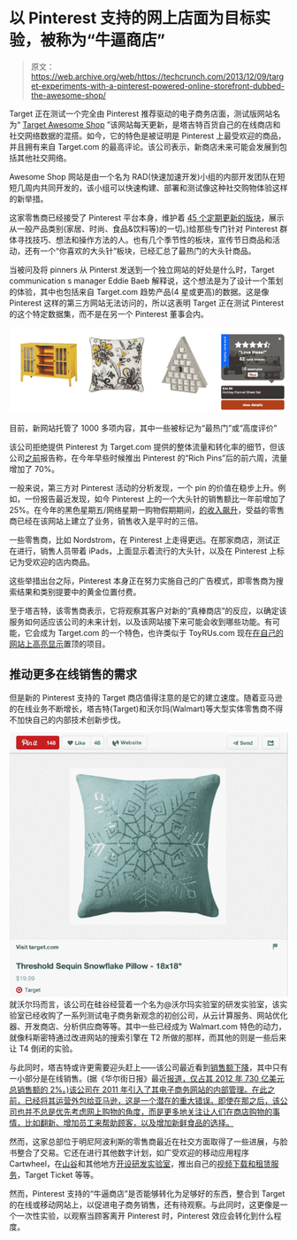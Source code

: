 # 以 Pinterest 支持的网上店面为目标实验，被称为“牛逼商店”

> 原文：<https://web.archive.org/web/https://techcrunch.com/2013/12/09/target-experiments-with-a-pinterest-powered-online-storefront-dubbed-the-awesome-shop/>

Target 正在测试一个完全由 Pinterest 推荐驱动的电子商务店面，测试版网站名为“ [Target Awesome Shop](https://web.archive.org/web/20221206122737/http://awesomeshop.target.com/) ”该网站每天更新，是塔吉特百货自己的在线商店和社交网络数据的混搭。如今，它的特色是被证明是 Pinterest 上最受欢迎的商品，并且拥有来自 Target.com 的最高评论。该公司表示，新商店未来可能会发展到包括其他社交网络。

Awesome Shop 网站是由一个名为 RAD(快速加速开发)小组的内部开发团队在短短几周内共同开发的，该小组可以快速构建、部署和测试像这种社交购物体验这样的新举措。

这家零售商已经接受了 Pinterest 平台本身，维护着 [45 个定期更新的版块](https://web.archive.org/web/20221206122737/http://www.pinterest.com/target/)，展示从一般产品类别(家居、时尚、食品&饮料等)的一切。)给那些专门针对 Pinterest 群体寻找技巧、想法和操作方法的人。也有几个季节性的板块，宣传节日商品和活动，还有一个“你喜欢的大头针”板块，已经汇总了最热门的大头针商品。

当被问及将 pinners 从 Pinterst 发送到一个独立网站的好处是什么时，Target communication s manager Eddie Baeb 解释说，这个想法是为了设计一个策划的体验，其中也包括来自 Target.com 趋势产品(4 星或更高)的数据。这是像 Pinterest 这样的第三方网站无法访问的，所以这表明 Target 正在测试 Pinterest 的这个特定数据集，而不是在另一个 Pinterest 董事会内。

![Screen Shot 2013-12-09 at 12.39.44 PM](img/16697e92d7e73edcfdad41e00f6c87db.png)

目前，新网站托管了 1000 多项内容，其中一些被标记为“最热门”或“高度评价”

该公司拒绝提供 Pinterest 为 Target.com 提供的整体流量和转化率的细节，但该公司[之前](https://web.archive.org/web/20221206122737/http://www.cnbc.com/id/101254290)报告称，在今年早些时候推出 Pinterest 的“Rich Pins”后的前六周，流量增加了 70%。

一般来说，第三方对 Pinterest 活动的分析发现，一个 pin 的价值在稳步上升。例如，一份报告最近发现，如今 Pinterest 上的一个大头针的销售额比一年前增加了 25%。在今年的黑色星期五/网络星期一购物假期期间，[的收入飙升](https://web.archive.org/web/20221206122737/https://beta.techcrunch.com/2013/12/04/on-cyber-monday-pinterest-more-than-tripled-the-revenue-sent-to-online-retailers/)，受益的零售商已经在该网站上建立了业务，销售收入是平时的三倍。

一些零售商，比如 Nordstrom，在 Pinterest 上走得更远。在那家商店，测试正在进行，销售人员带着 iPads，上面显示着流行的大头针，以及在 Pinterest 上标记为受欢迎的店内商品。

这些举措出台之际，Pinterest 本身正在努力实施自己的广告模式，即零售商为搜索结果和类别提要中的黄金位置付费。

至于塔吉特，该零售商表示，它将观察其客户对新的“真棒商店”的反应，以确定该服务如何适应该公司的未来计划，以及该网站接下来可能会收到哪些功能。有可能，它会成为 Target.com 的一个特色，也许类似于 ToyRUs.com 现在[在自己的网站上高亮显示](https://web.archive.org/web/20221206122737/http://www.bizjournals.com/twincities/blog/in_private/2013/11/minneapolis-e-commerce-company-lands.html)置顶的项目。

## 推动更多在线销售的需求

但是新的 Pinterest 支持的 Target 商店值得注意的是它的建立速度。随着亚马逊的在线业务不断增长，塔吉特(Target)和沃尔玛(Walmart)等大型实体零售商不得不加快自己的内部技术创新步伐。

![Screen Shot 2013-12-09 at 12.47.43 PM](img/98f9be4a28198322e4c365ea71991bd7.png)就沃尔玛而言，该公司在硅谷经营着一个名为@沃尔玛实验室的研发实验室，该实验室已经收购了一系列测试电子商务新观念的初创公司，从云计算服务、网站优化器、开发商店、分析供应商等等。其中一些已经成为 Walmart.com 特色的动力，就像科斯密特通过改进网站的搜索引擎在 T2 所做的那样，而其他的则是一些后来让 T4 倒闭的实验。

与此同时，塔吉特或许更需要迎头赶上——该公司最近看到[销售额下降](https://web.archive.org/web/20221206122737/http://www.zacks.com/stock/news/115014/Target-Earnings-Drop-Trims-Outlook)，其中只有一小部分是在线销售。(据《华尔街日报》最近[报道，仅占其 2012 年 730 亿美元总销售额的 2%。)该公司在 2011 年引入了其电子商务网站的内部管理。在此之前，](https://web.archive.org/web/20221206122737/http://online.wsj.com/news/article_email/SB10001424052702304672404579184231426308394-lMyQjAxMTAzMDEwMTExNDEyWj)[已经将其运营外包给亚马逊，这是一个潜在的重大错误。即使在那之后，该公司也并不总是优先考虑网上购物的角度，而是更多地关注让人们在商店购物的事情，比如翻新、增加员工来帮助顾客，以及增加新鲜食品的选择。](https://web.archive.org/web/20221206122737/http://online.wsj.com/news/article_email/SB10001424052702304672404579184231426308394-lMyQjAxMTAzMDEwMTExNDEyWj)

然而，这家总部位于明尼阿波利斯的零售商最近在社交方面取得了一些进展，与脸书整合了交易。它还在进行其他数字计划，如广受欢迎的移动应用程序 Cartwheel，在[山谷](https://web.archive.org/web/20221206122737/http://www.techmeme.com/131117/p5#a131117p5)和其他地方[开设研发实验室](https://web.archive.org/web/20221206122737/https://beta.techcrunch.com/2013/11/26/target-yes-that-target-wants-to-launch-an-accelerator-in-india-to-tap-into-its-startup-scene/)，推出自己的[视频下载和租赁服务](https://web.archive.org/web/20221206122737/https://beta.techcrunch.com/2013/08/30/target-ticket-targets-tv-movie-download-rental-service-nears-launch/)，Target Ticket 等等。

然而，Pinterest 支持的“牛逼商店”是否能够转化为足够好的东西，整合到 Target 的在线或移动网站上，以促进电子商务销售，还有待观察。与此同时，这更像是一个一次性实验，以观察当顾客离开 Pinterest 时，Pinterest 效应会转化到什么程度。